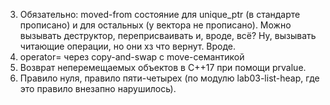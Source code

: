 3. Обязательно: moved-from состояние для unique_ptr (в стандарте прописано) и для остальных (у вектора не прописано). Можно вызывать деструктор, переприсваивать и, вроде, всё? Ну, вызывать читающие операции, но они хз что вернут. Вроде.
5. operator= через copy-and-swap с move-семантикой
6. Возврат неперемещаемых объектов в C++17 при помощи prvalue.
7. Правило нуля, правило пяти-четырех (по модулю lab03-list-heap, где это правило внезапно нарушилось).

